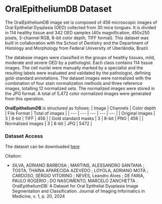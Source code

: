 # OralEpitheliumDB Dataset

The OralEpitheliumDB image set is composed of 456 microscopic images of Oral Epithelial Dysplasia (OED) collected from 30 mice tongues. It is divided in 114 healthy tissue and 342 OED samples (40x magnification, 450x250 pixels, 3-channel RGB, 8-bit color depth, TIFF format). This dataset was built in collaboration with the School of Dentistry and the Department of Histology and Morphology from Federal University of Uberlândia, Brazil.

The database images were classified in the groups of healthy tissues, mild, moderate and severe OED by a pathologist. Each class contains 114 tissue images.
The cell nuclei were manually marked by a specialist and the resulting labels were evaluated and validated by the pathologist, defining gold-standard annotations.
The dataset images were normalized with the combination of four stain normalization methods and three reference images, totalling 12 normalized sets. The normalized images were stored in the JPG format. A total of 5,472 color normalized images were generated from this operation.

**OralEpitheliumDB** is structured as follows:
| Image | Channels | Color depth | File Format | Total of images |
| --- | --- | --- | --- | --- |
| Original images | 3 | 8-bit | TIFF | 456 |
| Gold standard masks | 3 | 8-bit | PNG | 456 |
| Normalized images | 3 | 8-bit | JPG | 5472 |

### Dataset Access
The dataset can be downloaded [here](https://ufubr-my.sharepoint.com/:f:/g/personal/adriano_barbosa_ufu_br/Erdu9z-S9txJjG5AAcuOgL4BrKAjqRYPCyDWmAqohIpqCg?e=1scP08)

Citation:
- SILVA, ADRIANO BARBOSA ; MARTINS, ALESSANDRO SANTANA ; TOSTA, THAÍNA APARECIDA AZEVEDO ; LOYOLA, ADRIANO MOTA ; CARDOSO, SÉRGIO VITORINO ; NEVES, Leandro Alves ; DE FARIA, PAULO ROGÉRIO ; DO NASCIMENTO, MARCELO ZANCHETTA . OralEpitheliumDB: A Dataset for Oral Epithelial Dysplasia Image Segmentation and Classification. Journal of Imaging Informatics in Medicine, v. 1, p. 20, 2024
